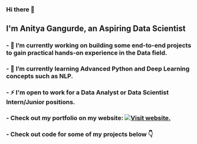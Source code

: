 ### Hi there 👋

## I'm Anitya Gangurde, an Aspiring Data Scientist
### - 🔭 I’m currently working on building some end-to-end projects to gain practical hands-on experience in the Data field.
### - 🌱 I’m currently learning Advanced Python and Deep Learning concepts such as NLP.
### - ⚡ I'm open to work for a Data Analyst or Data Scientist Intern/Junior positions.
### - Check out my portfolio on my website: [![Visit website.](icons8-end-button-48.png "Visit")](https://anityagan9urde.github.io) 
### - Check out code for some of my projects below 👇

<!--
**AnityaGan9urde/anityagan9urde** is a ✨ _special_ ✨ repository because its `README.md` (this file) appears on your GitHub profile.

Here are some ideas to get you started:

- 🔭 I’m currently working on ...
- 🌱 I’m currently learning ...
- 👯 I’m looking to collaborate on ...
- 🤔 I’m looking for help with ...
- 💬 Ask me about ...
- 📫 How to reach me: ...
- 😄 Pronouns: ...
- ⚡ Fun fact: ...
-->

